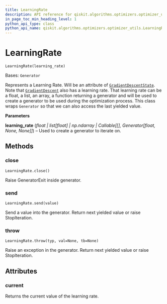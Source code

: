 ```yaml
---
title: LearningRate
description: API reference for qiskit.algorithms.optimizers.optimizer_utils.LearningRate
in_page_toc_min_heading_level: 1
python_api_type: class
python_api_name: qiskit.algorithms.optimizers.optimizer_utils.LearningRate
---
```


# LearningRate

<span id="qiskit.algorithms.optimizers.optimizer_utils.LearningRate" />

`LearningRate(learning_rate)`

Bases: `Generator`

Represents a Learning Rate. Will be an attribute of [`GradientDescentState`](qiskit.algorithms.optimizers.GradientDescentState "qiskit.algorithms.optimizers.GradientDescentState"). Note that [`GradientDescent`](qiskit.algorithms.optimizers.GradientDescent "qiskit.algorithms.optimizers.GradientDescent") also has a learning rate. That learning rate can be a float, a list, an array, a function returning a generator and will be used to create a generator to be used during the optimization process. This class wraps `Generator` so that we can also access the last yielded value.

**Parameters**

**learning\_rate** (*float | list\[float] | np.ndarray | Callable\[\[], Generator\[float, None, None]]*) – Used to create a generator to iterate on.

## Methods

<span id="qiskit-algorithms-optimizers-optimizer-utils-learningrate-close" />

### close

<span id="qiskit.algorithms.optimizers.optimizer_utils.LearningRate.close" />

`LearningRate.close()`

Raise GeneratorExit inside generator.

<span id="qiskit-algorithms-optimizers-optimizer-utils-learningrate-send" />

### send

<span id="qiskit.algorithms.optimizers.optimizer_utils.LearningRate.send" />

`LearningRate.send(value)`

Send a value into the generator. Return next yielded value or raise StopIteration.

<span id="qiskit-algorithms-optimizers-optimizer-utils-learningrate-throw" />

### throw

<span id="qiskit.algorithms.optimizers.optimizer_utils.LearningRate.throw" />

`LearningRate.throw(typ, val=None, tb=None)`

Raise an exception in the generator. Return next yielded value or raise StopIteration.

## Attributes

<span id="qiskit.algorithms.optimizers.optimizer_utils.LearningRate.current" />

### current

Returns the current value of the learning rate.

